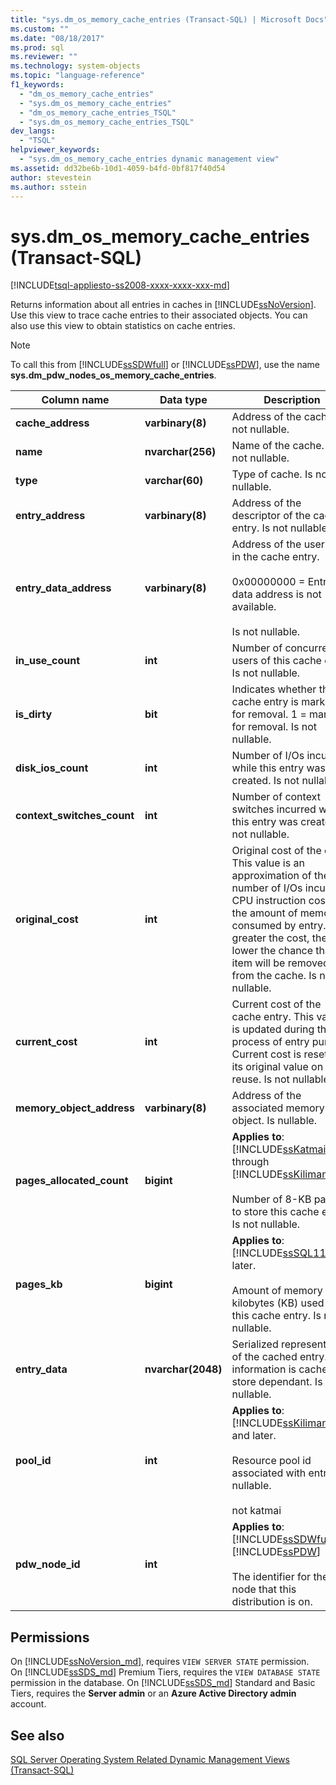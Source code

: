 ```yaml
---
title: "sys.dm_os_memory_cache_entries (Transact-SQL) | Microsoft Docs"
ms.custom: ""
ms.date: "08/18/2017"
ms.prod: sql
ms.reviewer: ""
ms.technology: system-objects
ms.topic: "language-reference"
f1_keywords: 
  - "dm_os_memory_cache_entries"
  - "sys.dm_os_memory_cache_entries"
  - "dm_os_memory_cache_entries_TSQL"
  - "sys.dm_os_memory_cache_entries_TSQL"
dev_langs: 
  - "TSQL"
helpviewer_keywords: 
  - "sys.dm_os_memory_cache_entries dynamic management view"
ms.assetid: dd32be6b-10d1-4059-b4fd-0bf817f40d54
author: stevestein
ms.author: sstein
---
```

# sys.dm_os_memory_cache_entries (Transact-SQL)
[!INCLUDE[tsql-appliesto-ss2008-xxxx-xxxx-xxx-md](../../includes/tsql-appliesto-ss2008-xxxx-xxxx-xxx-md.md)]

  Returns information about all entries in caches in [!INCLUDE[ssNoVersion](../../includes/ssnoversion-md.md)]. Use this view to trace cache entries to their associated objects. You can also use this view to obtain statistics on cache entries.  
  
> [!NOTE]  
>  To call this from [!INCLUDE[ssSDWfull](../../includes/sssdwfull-md.md)] or [!INCLUDE[ssPDW](../../includes/sspdw-md.md)], use the name **sys.dm_pdw_nodes_os_memory_cache_entries**.  
  
|Column name|Data type|Description|  
|-----------------|---------------|-----------------|  
|**cache_address**|**varbinary(8)**|Address of the cache. Is not nullable.|  
|**name**|**nvarchar(256)**|Name of the cache. Is not nullable.|  
|**type**|**varchar(60)**|Type of cache. Is not nullable.|  
|**entry_address**|**varbinary(8)**|Address of the descriptor of the cache entry. Is not nullable.|  
|**entry_data_address**|**varbinary(8)**|Address of the user data in the cache entry.<br /><br /> 0x00000000 = Entry data address is not available.<br /><br /> Is not nullable.|  
|**in_use_count**|**int**|Number of concurrent users of this cache entry. Is not nullable.|  
|**is_dirty**|**bit**|Indicates whether this cache entry is marked for removal. 1 = marked for removal. Is not nullable.|  
|**disk_ios_count**|**int**|Number of I/Os incurred while this entry was created. Is not nullable.|  
|**context_switches_count**|**int**|Number of context switches incurred while this entry was created. Is not nullable.|  
|**original_cost**|**int**|Original cost of the entry. This value is an approximation of the number of I/Os incurred, CPU instruction cost, and the amount of memory consumed by entry. The greater the cost, the lower the chance that the item will be removed from the cache. Is not nullable.|  
|**current_cost**|**int**|Current cost of the cache entry. This value is updated during the process of entry purging. Current cost is reset to its original value on entry reuse. Is not nullable.|  
|**memory_object_address**|**varbinary(8)**|Address of the associated memory object. Is nullable.|  
|**pages_allocated_count**|**bigint**|**Applies to**: [!INCLUDE[ssKatmai](../../includes/sskatmai-md.md)] through [!INCLUDE[ssKilimanjaro](../../includes/sskilimanjaro-md.md)].<br /><br /> Number of 8-KB pages to store this cache entry. Is not nullable.|  
|**pages_kb**|**bigint**|**Applies to**: [!INCLUDE[ssSQL11](../../includes/sssql11-md.md)] and later.<br /><br /> Amount of memory in kilobytes (KB) used by this cache entry.  Is not nullable.|  
|**entry_data**|**nvarchar(2048)**|Serialized representation of the cached entry. This information is cache store dependant. Is nullable.|  
|**pool_id**|**int**|**Applies to**: [!INCLUDE[ssKilimanjaro](../../includes/sskilimanjaro-md.md)] and later.<br /><br /> Resource pool id associated with entry. Is nullable.<br /><br /> not katmai|  
|**pdw_node_id**|**int**|**Applies to**: [!INCLUDE[ssSDWfull](../../includes/sssdwfull-md.md)], [!INCLUDE[ssPDW](../../includes/sspdw-md.md)]<br /><br /> The identifier for the node that this distribution is on.|  
  
## Permissions 

On [!INCLUDE[ssNoVersion_md](../../includes/ssnoversion-md.md)], requires `VIEW SERVER STATE` permission.   
On [!INCLUDE[ssSDS_md](../../includes/sssds-md.md)] Premium Tiers, requires the `VIEW DATABASE STATE` permission in the database. On [!INCLUDE[ssSDS_md](../../includes/sssds-md.md)] Standard and Basic Tiers, requires the  **Server admin** or an **Azure Active Directory admin** account.   

## See also  
 
  [SQL Server Operating System Related Dynamic Management Views &#40;Transact-SQL&#41;](../../relational-databases/system-dynamic-management-views/sql-server-operating-system-related-dynamic-management-views-transact-sql.md)  
  
  


